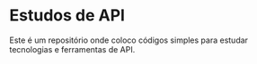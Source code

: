# Estudos de API

Este é um repositório onde coloco códigos simples para estudar tecnologias e ferramentas de API.

